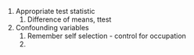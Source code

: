 1. Appropriate test statistic
	1. Difference of means, ttest
2. Confounding variables
	1. Remember self selection - control for occupation
	2. 